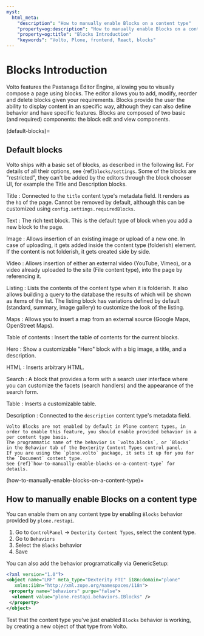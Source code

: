 ```yaml
---
myst:
  html_meta:
    "description": "How to manually enable Blocks on a content type"
    "property=og:description": "How to manually enable Blocks on a content type"
    "property=og:title": "Blocks Introduction"
    "keywords": "Volto, Plone, frontend, React, blocks"
---
```


# Blocks Introduction

Volto features the Pastanaga Editor Engine, allowing you to visually compose a page using blocks.
The editor allows you to add, modify, reorder and delete blocks given your requirements.
Blocks provide the user the ability to display content in an specific way, although they can also define behavior and have specific features.
Blocks are composed of two basic (and required) components: the block edit and view components.

(default-blocks)=

## Default blocks

Volto ships with a basic set of blocks, as described in the following list.
For details of all their options, see {ref}`blocks/settings`. Some of the blocks are "restricted", they can't be added by the editors through the block chooser UI, for example the Title and Description blocks.

Title
: Connected to the `title` content type's metadata field. It renders as the `h1` of the page. Cannot be removed by default, although this can be customized using `config.settings.requiredBlocks`.

Text
: The rich text block. This is the default type of block when you add a new block to the page.

Image
: Allows insertion of an existing image or upload of a new one. In case of uploading, it gets added inside the content type (folderish) element. If the content is not folderish, it gets created side by side.

Video
: Allows insertion of either an external video (YouTube, Vimeo), or a video already uploaded to the site (File content type), into the page by referencing it.

Listing
: Lists the contents of the content type when it is folderish. It also allows building a query to the database the results of which will be shown as items of the list. The listing block has variations defined by default (standard, summary, image gallery) to customize the look of the listing.

Maps
: Allows you to insert a map from an external source (Google Maps, OpenStreet Maps).

Table of contents
: Insert the table of contents for the current blocks.

Hero
: Show a customizable "Hero" block with a big image, a title, and a description.

HTML
: Inserts arbitrary HTML.

Search
: A block that provides a form with a search user interface where you can customize the facets (search handlers) and the appearance of the search form.

Table
: Inserts a customizable table.

Description
: Connected to the `description` content type's metadata field.

```{note}
Volto Blocks are not enabled by default in Plone content types, in order to enable this feature, you should enable provided behavior in a per content type basis.
The programmatic name of the behavior is `volto.blocks`, or `Blocks` in the Behavior tab of the Dexterity Content Types control panel.
If you are using the `plone.volto` package, it sets it up for you for the `Document` content type.
See {ref}`how-to-manually-enable-blocks-on-a-content-type` for details.
```

(how-to-manually-enable-blocks-on-a-content-type)=

## How to manually enable Blocks on a content type

You can enable them on any content type by enabling `Blocks` behavior provided by `plone.restapi`.

1. Go to `ControlPanel` -> `Dexterity Content Types`, select the content type.
2. Go to `Behaviors`
3. Select the `Blocks` behavior
4. Save

You can also add the behavior programatically via GenericSetup:

```xml
<?xml version="1.0"?>
<object name="LRF" meta_type="Dexterity FTI" i18n:domain="plone"
   xmlns:i18n="http://xml.zope.org/namespaces/i18n">
 <property name="behaviors" purge="false">
  <element value="plone.restapi.behaviors.IBlocks" />
 </property>
</object>
```

Test that the content type you've just enabled `Blocks` behavior is working, by creating a new object of that type from Volto.
